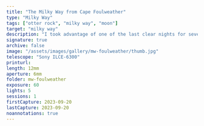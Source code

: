 ```yaml
---
title: "The Milky Way from Cape Foulweather"
type: "Milky Way"
tags: ["otter rock", "milky way", "moon"]
target: "milky way"
description: "I took advantage of one of the last clear nights for several weeks to head a few minutes north of our home to Cape Foulweather. Milky Way season is nearing its end and I wanted to capture it over the water. I didn't plan well as I was not expecting the moon to be so close, or so bright, but in the end, it worked out. Sony Alpha 6300, f/2 12mm Samyang lens on a Sky Adventurer Mini (SAM) tracker."
signature: true
archive: false
image: "/assets/images/gallery/mw-foulweather/thumb.jpg"
telescope: "Sony ILCE-6300"
printurl: 
length: 12mm
aperture: 6mm
folder: mw-foulweather
exposure: 60
lights: 5
sessions: 1
firstCapture: 2023-09-20
lastCapture: 2023-09-20
noannotations: true
---
```

